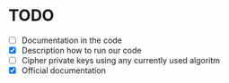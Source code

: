 # TODO

- [ ] Documentation in the code
- [x] Description how to run our code
- [ ] Cipher private keys using any currently used algoritm
- [x] Official documentation
<!-- - [x] -->